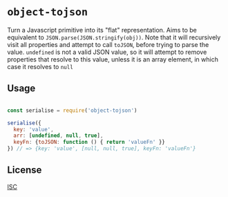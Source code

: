 `object-tojson`
===============

Turn a Javascript primitive into its "flat" representation.
Aims to be equivalent to `JSON.parse(JSON.stringify(obj))`.
Note that it will recursively visit all properties and attempt to call
`toJSON`, before trying to parse the value. `undefined` is not a valid
JSON value, so it will attempt to remove properties that resolve to this value,
unless it is an array element, in which case it resolves to `null`

Usage
-----

```js

const serialise = require('object-tojson')

serialise({
  key: 'value',
  arr: [undefined, null, true],
  keyFn: {toJSON: function () { return 'valueFn' }}
}) // => {key: 'value', [null, null, true], keyFn: 'valueFn'}
```

License
-------

[ISC](LICENSE)
